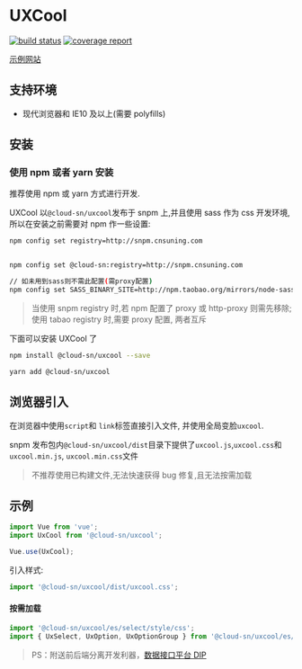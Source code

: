 # UXCool

[![build status](http://opensource.cnsuning.com/uxcool/lerna-uxcool/badges/master/build.svg)](http://opensource.cnsuning.com/uxcool/lerna-uxcool/commits/master)
[![coverage report](http://opensource.cnsuning.com/uxcool/lerna-uxcool/badges/master/coverage.svg)](http://opensource.cnsuning.com/uxcool/lerna-uxcool/commits/master)

[示例网站](http://uxcool.cnsuning.com/vue/index.html)

## 支持环境

- 现代浏览器和 IE10 及以上(需要 polyfills)

## 安装

### 使用 npm 或者 yarn 安装

推荐使用 npm 或 yarn 方式进行开发.

UXCool 以`@cloud-sn/uxcool`发布于 snpm 上,并且使用 sass 作为 css 开发环境,所以在安装之前需要对 npm 作一些设置:

```bash
npm config set registry=http://snpm.cnsuning.com


npm config set @cloud-sn:registry=http://snpm.cnsuning.com

// 如未用到sass则不需此配置(需proxy配置)
npm config set SASS_BINARY_SITE=http://npm.taobao.org/mirrors/node-sass
```

> 当使用 snpm registry 时,若 npm 配置了 proxy 或 http-proxy 则需先移除;使用 tabao registry 时,需要 proxy 配置, 两者互斥

下面可以安装 UXCool 了

```bash
npm install @cloud-sn/uxcool --save
```

```bash
yarn add @cloud-sn/uxcool
```

## 浏览器引入

在浏览器中使用`script`和 `link`标签直接引入文件, 并使用全局变脸`uxcool`.

snpm 发布包内`@cloud-sn/uxcool/dist`目录下提供了`uxcool.js`,`uxcool.css`和`uxcool.min.js`, `uxcool.min.css`文件

> 不推荐使用已构建文件,无法快速获得 bug 修复,且无法按需加载

## 示例

```javascript
import Vue from 'vue';
import UxCool from '@cloud-sn/uxcool';

Vue.use(UxCool);
```

引入样式:

```javascript
import '@cloud-sn/uxcool/dist/uxcool.css';
```

#### 按需加载

```javascript
import '@cloud-sn/uxcool/es/select/style/css';
import { UxSelect, UxOption, UxOptionGroup } from '@cloud-sn/uxcool/es/select';
```

> PS：附送前后端分离开发利器，[数据接口平台 DIP](http://dippre.cnsuning.com)
